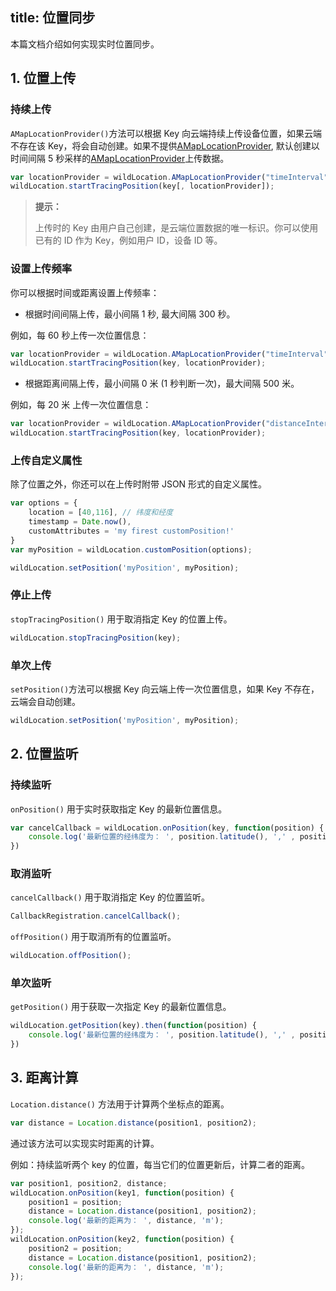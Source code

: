 title: 位置同步
---

本篇文档介绍如何实现实时位置同步。

## 1. 位置上传

### 持续上传

`AMapLocationProvider()`方法可以根据 Key 向云端持续上传设备位置，如果云端不存在该 Key，将会自动创建。如果不提供[AMapLocationProvider](AMapLocationProvider.html), 默认创建以时间间隔 5 秒采样的[AMapLocationProvider](AMapLocationProvider.html)上传数据。

```javascript
var locationProvider = wildLocation.AMapLocationProvider("timeInterval", 5000);
wildLocation.startTracingPosition(key[, locationProvider]);
```

<blockquote class="notice">
  <p><strong>提示：</strong></p>

 上传时的 Key 由用户自己创建，是云端位置数据的唯一标识。你可以使用已有的 ID 作为 Key，例如用户 ID，设备 ID 等。

</blockquote>


### 设置上传频率

你可以根据时间或距离设置上传频率：

- 根据时间间隔上传，最小间隔 1 秒, 最大间隔 300 秒。

例如，每 60 秒上传一次位置信息：

```javascript
var locationProvider = wildLocation.AMapLocationProvider("timeInterval", 60000);
wildLocation.startTracingPosition(key, locationProvider);
```

- 根据距离间隔上传，最小间隔 0 米 (1 秒判断一次)，最大间隔 500 米。

例如，每 20 米 上传一次位置信息：

```javascript
var locationProvider = wildLocation.AMapLocationProvider("distanceInterval", 20);
wildLocation.startTracingPosition(key, locationProvider);
```



### 上传自定义属性

除了位置之外，你还可以在上传时附带 JSON 形式的自定义属性。
```javascript
var options = {
    location = [40,116], // 纬度和经度
    timestamp = Date.now(),
    customAttributes = 'my firest customPosition!'
}
var myPosition = wildLocation.customPosition(options);

wildLocation.setPosition('myPosition', myPosition);
```

### 停止上传

`stopTracingPosition()` 用于取消指定 Key 的位置上传。

```javascript
wildLocation.stopTracingPosition(key);
```



###  单次上传

`setPosition()`方法可以根据 Key 向云端上传一次位置信息，如果 Key 不存在，云端会自动创建。

```javascript
wildLocation.setPosition('myPosition', myPosition);
```



## 2. 位置监听

### 持续监听
`onPosition()`  用于实时获取指定 Key 的最新位置信息。

```javascript
var cancelCallback = wildLocation.onPosition(key, function(position) {
    console.log('最新位置的经纬度为： ', position.latitude(), ',' , position.longitude());
})

```



### 取消监听

`cancelCallback()` 用于取消指定 Key 的位置监听。

```javascript
CallbackRegistration.cancelCallback();
```

`offPosition()` 用于取消所有的位置监听。

```javascript
wildLocation.offPosition();
```



### 单次监听

`getPosition()` 用于获取一次指定 Key 的最新位置信息。

```javascript
wildLocation.getPosition(key).then(function(position) {
    console.log('最新位置的经纬度为： ', position.latitude(), ',' , position.longitude());
})

```


## 3. 距离计算

`Location.distance()` 方法用于计算两个坐标点的距离。

```javascript
var distance = Location.distance(position1, position2);
```

通过该方法可以实现实时距离的计算。

例如：持续监听两个 key 的位置，每当它们的位置更新后，计算二者的距离。

```javascript
var position1, position2, distance;
wildLocation.onPosition(key1, function(position) {
    position1 = position;
    distance = Location.distance(position1, position2);
    console.log('最新的距离为： ', distance, 'm');
});
wildLocation.onPosition(key2, function(position) {
    position2 = position;
    distance = Location.distance(position1, position2);
    console.log('最新的距离为： ', distance, 'm');
});

```
